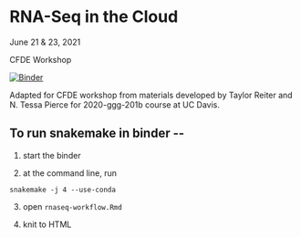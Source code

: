 # RNA-Seq in the Cloud

June 21 & 23, 2021

CFDE Workshop

[![Binder](https://binder.pangeo.io/badge_logo.svg)](https://binder.pangeo.io/v2/gh/nih-cfde/rnaseq-in-the-cloud/stable?urlpath=rstudio)

Adapted for CFDE workshop from materials developed by Taylor Reiter and N. Tessa Pierce for 2020-ggg-201b course at UC Davis.


## To run snakemake in binder --

1) start the binder

2) at the command line, run

```
snakemake -j 4 --use-conda
```

3) open `rnaseq-workflow.Rmd`

4) knit to HTML
